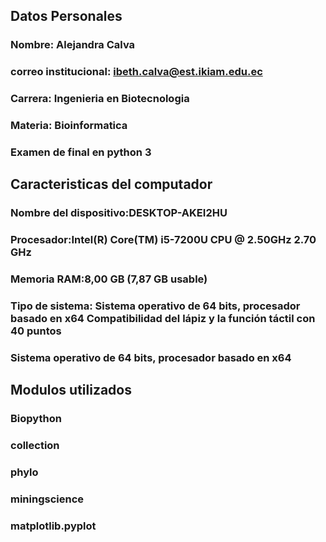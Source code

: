 ## Datos Personales 
### Nombre: Alejandra Calva
### correo institucional: ibeth.calva@est.ikiam.edu.ec 
### Carrera: Ingenieria en Biotecnologia 
### Materia: Bioinformatica 
### Examen de final en python 3 

## Caracteristicas del computador 

### Nombre del dispositivo:DESKTOP-AKEI2HU	
### Procesador:Intel(R) Core(TM) i5-7200U CPU @ 2.50GHz 2.70 GHz
### Memoria RAM:8,00 GB (7,87 GB usable)
### Tipo de sistema: Sistema operativo de 64 bits, procesador basado en x64	Compatibilidad del lápiz y la función táctil con 40 puntos 	
### Sistema operativo de 64 bits, procesador basado en x64


## Modulos utilizados 
### Biopython  
### collection 
### phylo
### miningscience 
### matplotlib.pyplot 